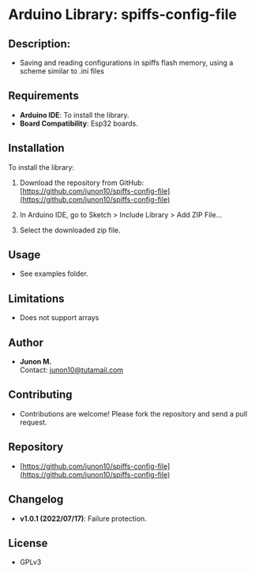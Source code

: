 # Arduino Library: spiffs-config-file

## Description:

- Saving and reading configurations in spiffs flash memory, using a scheme similar to .ini files

## Requirements

- **Arduino IDE**: To install the library.
- **Board Compatibility**: Esp32 boards.

## Installation

To install the library:

1. Download the repository from GitHub:
   [https://github.com/junon10/spiffs-config-file](https://github.com/junon10/spiffs-config-file)

2. In Arduino IDE, go to Sketch > Include Library > Add ZIP File...

3. Select the downloaded zip file.

## Usage

- See examples folder.

## Limitations

- Does not support arrays

## Author

- **Junon M.**  
  Contact: [junon10@tutamail.com](mailto:junon10@tutamail.com)

## Contributing

- Contributions are welcome! Please fork the repository and send a pull request.

## Repository

- [https://github.com/junon10/spiffs-config-file](https://github.com/junon10/spiffs-config-file)

## Changelog

- **v1.0.1 (2022/07/17)**: Failure protection.

## License

- GPLv3

